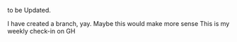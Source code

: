 to be Updated. 

I have created a branch, yay.
Maybe this would make more sense
This is my weekly check-in on GH
